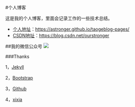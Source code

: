  #个人博客


这是我的个人博客，里面会记录工作的一些技术总结。

* [个人地址](https://astronger.github.io/taogeblog-pages/)：https://astronger.github.io/taogeblog-pages/
* [CSDN地址](https://blog.csdn.net/ourstronger)：https://blog.csdn.net/ourstronger

 ##我的微信公众号
 ![](https://astronger.github.io/taogeblog-pages/assets/images/qrcode_for_344.jpg)
 

 ###Thanks

1，[Jekyll][jekyll-url]

2，[Bootstrap][bootstrap-url]

3，[Github][github-url]

4，[xixia][xixia-url]

[jekyll-url]: http://jekyllthemes.org/
[bootstrap-url]: http://getbootstrap.com/
[github-url]: https://github.com/
[xixia-url]: http://xixia.info/


